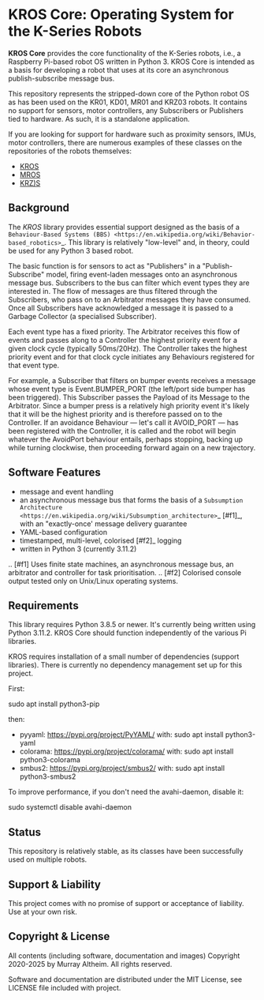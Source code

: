
# KROS Core: Operating System for the K-Series Robots

**KROS Core** provides the core functionality of the K-Series robots, i.e., a Raspberry
Pi-based robot OS written in Python 3. KROS Core is intended as a basis for developing 
a robot that uses at its core an asynchronous publish-subscribe message bus.

This repository represents the stripped-down core of the Python robot OS as has been used
on the KR01, KD01, MR01 and KRZ03 robots. It contains no support for sensors, motor 
controllers, any Subscribers or Publishers tied to hardware. As such, it is a standalone 
application.

If you are looking for support for hardware such as proximity sensors, IMUs, motor 
controllers, there are numerous examples of these classes on the repositories of the 
robots themselves:

* [KROS](https://github.com/ifurusato/kros)
* [MROS](https://github.com/ifurusato/mros)
* [KRZ)S](https://github.com/ifurusato/krzos)


## Background

The *KROS* library provides essential support designed as the basis of a
`Behaviour-Based Systems (BBS) <https://en.wikipedia.org/wiki/Behavior-based_robotics>`_.
This library is relatively "low-level" and, in theory, could be used for any Python 3 
based robot.

The basic function is for sensors to act as "Publishers" in a "Publish-Subscribe" model,
firing event-laden messages onto an asynchronous message bus. Subscribers to the bus can
filter which event types they are interested in. The flow of messages are thus filtered
through the Subscribers, who pass on to an Arbitrator messages they have consumed. Once all
Subscribers have acknowledged a message it is passed to a Garbage Collector (a specialised
Subscriber).

Each event type has a fixed priority. The Arbitrator receives this flow of events and
passes along to a Controller the highest priority event for a given clock cycle (typically
50ms/20Hz). The Controller takes the highest priority event and for that clock cycle
initiates any Behaviours registered for that event type.

For example, a Subscriber that filters on bumper events receives a message whose event
type is Event.BUMPER_PORT (the left/port side bumper has been triggered). This Subscriber
passes the Payload of its Message to the Arbitrator. Since a bumper press is a relatively
high priority event it's likely that it will be the highest priority and is therefore
passed on to the Controller.  If an avoidance Behaviour &mdash; let's call it AVOID_PORT
&mdash; has been registered with the Controller, it is called and the robot will begin
whatever the AvoidPort behaviour entails, perhaps stopping, backing up while turning
clockwise, then proceeding forward again on a new trajectory.


## Software Features

* message and event handling
* an asynchronous message bus that forms the basis of a `Subsumption Architecture <https://en.wikipedia.org/wiki/Subsumption_architecture>`_ [#f1]_, with an "exactly-once' message delivery guarantee
* YAML-based configuration
* timestamped, multi-level, colorised [#f2]_ logging
* written in Python 3 (currently 3.11.2)

.. [#f1] Uses finite state machines, an asynchronous message bus, an arbitrator and controller for task prioritisation.
.. [#f2] Colorised console output tested only on Unix/Linux operating systems.


## Requirements

This library requires Python 3.8.5 or newer. It's currently being written using 
Python 3.11.2. KROS Core should function independently of the various Pi libraries.

KROS requires installation of a small number of dependencies (support libraries). 
There is currently no dependency management set up for this project.

First:

  sudo apt install python3-pip

then:

* pyyaml:       https://pypi.org/project/PyYAML/
    with:         sudo apt install python3-yaml
* colorama:     https://pypi.org/project/colorama/
    with:         sudo apt install python3-colorama
* smbus2:       https://pypi.org/project/smbus2/
    with:         sudo apt install python3-smbus2

To improve performance, if you don't need the avahi-daemon, disable it:

   sudo systemctl disable avahi-daemon


## Status

This repository is relatively stable, as its classes have been successfully used on
multiple robots.


## Support & Liability

This project comes with no promise of support or acceptance of liability. Use at
your own risk.


## Copyright & License

All contents (including software, documentation and images) Copyright 2020-2025
by Murray Altheim. All rights reserved.

Software and documentation are distributed under the MIT License, see LICENSE
file included with project.

